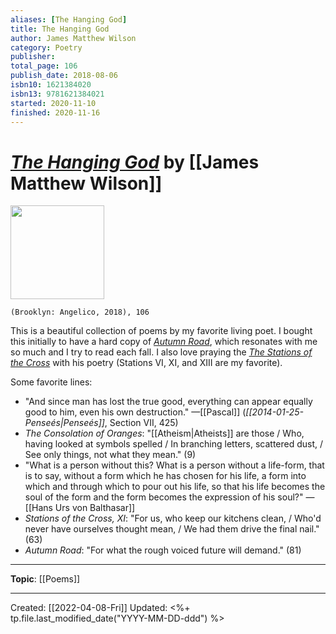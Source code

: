 ```yaml
---
aliases: [The Hanging God]
title: The Hanging God
author: James Matthew Wilson
category: Poetry
publisher: 
total_page: 106
publish_date: 2018-08-06
isbn10: 1621384020
isbn13: 9781621384021
started: 2020-11-10
finished: 2020-11-16
---
```

# [*The Hanging God*](https://www.angelicopress.org/the-hanging-god-wilson) by [[James Matthew Wilson]]

<img src="https://images.squarespace-cdn.com/content/v1/5f6f348e7f499401bc2af66f/1615927168554-7BN0YJWXW7XVJIS060NF/WILSON+-+HANGING+GOD.jpg?format=750w" width=150>

`(Brooklyn: Angelico, 2018), 106`

This is a beautiful collection of poems by my favorite living poet. I bought this initially to have a hard copy of *[Autumn Road](https://www.firstthings.com/article/2017/10/autumn-road)*, which resonates with me so much and I try to read each fall. I also love praying the *[The Stations of the Cross](https://www.clarionreview.org/2017/03/stations-of-the-cross/)* with his poetry (Stations VI, XI, and XIII are my favorite).

Some favorite lines:
- "And since man has lost the true good, everything can appear equally good to him, even his own destruction." —[[Pascal]] (*[[2014-01-25-Penseés|Penseés]]*, Section VII, 425)
- *The Consolation of Oranges*: "[[Atheism|Atheists]] are those / Who, having looked at symbols spelled / In branching letters, scattered dust, / See only things, not what they mean." (9)
- "What is a person without this? What is a person without a life-form, that is to say, without a form which he has chosen for his life, a form into which and through which to pour out his life, so that his life becomes the soul of the form and the form becomes the expression of his soul?" —[[Hans Urs von Balthasar]]
- *Stations of the Cross, XI*: "For us, who keep our kitchens clean, / Who'd never have ourselves thought mean, / We had them drive the final nail." (63)
- *Autumn Road*: "For what the rough voiced future will demand." (81)


--- 
**Topic**: [[Poems]]


---
Created: [[2022-04-08-Fri]]
Updated: <%+ tp.file.last_modified_date("YYYY-MM-DD-ddd") %>
